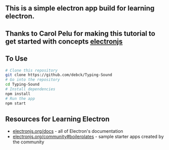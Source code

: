 ## This is a simple electron app build for learning electron.

## Thanks to **Carol Pelu** for making this tutorial to get started with concepts [electronjs](https://electronjs.org/)

## To Use

```bash
# Clone this repository
git clone https://github.com/debck/Typing-Sound
# Go into the repository
cd Typing-Sound
# Install dependencies
npm install
# Run the app
npm start
```

## Resources for Learning Electron

- [electronjs.org/docs](https://electronjs.org/docs) - all of Electron's documentation
- [electronjs.org/community#boilerplates](https://electronjs.org/community#boilerplates) - sample starter apps created by the community
